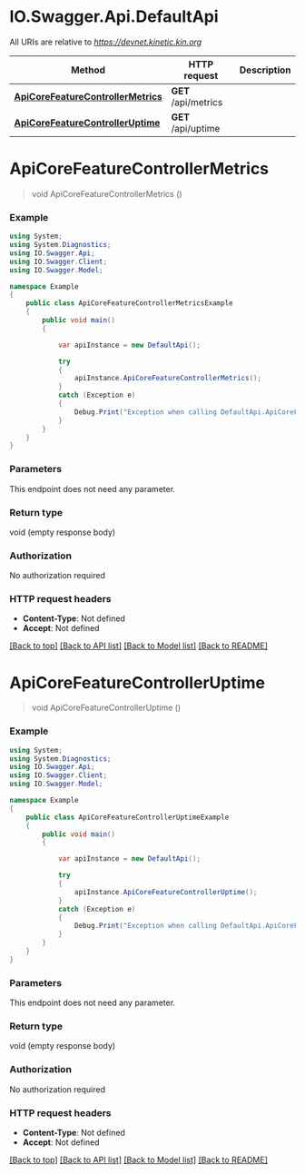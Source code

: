 # IO.Swagger.Api.DefaultApi

All URIs are relative to *https://devnet.kinetic.kin.org*

Method | HTTP request | Description
------------- | ------------- | -------------
[**ApiCoreFeatureControllerMetrics**](DefaultApi.md#apicorefeaturecontrollermetrics) | **GET** /api/metrics | 
[**ApiCoreFeatureControllerUptime**](DefaultApi.md#apicorefeaturecontrolleruptime) | **GET** /api/uptime | 

<a name="apicorefeaturecontrollermetrics"></a>
# **ApiCoreFeatureControllerMetrics**
> void ApiCoreFeatureControllerMetrics ()



### Example
```csharp
using System;
using System.Diagnostics;
using IO.Swagger.Api;
using IO.Swagger.Client;
using IO.Swagger.Model;

namespace Example
{
    public class ApiCoreFeatureControllerMetricsExample
    {
        public void main()
        {

            var apiInstance = new DefaultApi();

            try
            {
                apiInstance.ApiCoreFeatureControllerMetrics();
            }
            catch (Exception e)
            {
                Debug.Print("Exception when calling DefaultApi.ApiCoreFeatureControllerMetrics: " + e.Message );
            }
        }
    }
}
```

### Parameters
This endpoint does not need any parameter.

### Return type

void (empty response body)

### Authorization

No authorization required

### HTTP request headers

 - **Content-Type**: Not defined
 - **Accept**: Not defined

[[Back to top]](#) [[Back to API list]](../README.md#documentation-for-api-endpoints) [[Back to Model list]](../README.md#documentation-for-models) [[Back to README]](../README.md)

<a name="apicorefeaturecontrolleruptime"></a>
# **ApiCoreFeatureControllerUptime**
> void ApiCoreFeatureControllerUptime ()



### Example
```csharp
using System;
using System.Diagnostics;
using IO.Swagger.Api;
using IO.Swagger.Client;
using IO.Swagger.Model;

namespace Example
{
    public class ApiCoreFeatureControllerUptimeExample
    {
        public void main()
        {

            var apiInstance = new DefaultApi();

            try
            {
                apiInstance.ApiCoreFeatureControllerUptime();
            }
            catch (Exception e)
            {
                Debug.Print("Exception when calling DefaultApi.ApiCoreFeatureControllerUptime: " + e.Message );
            }
        }
    }
}
```

### Parameters
This endpoint does not need any parameter.

### Return type

void (empty response body)

### Authorization

No authorization required

### HTTP request headers

 - **Content-Type**: Not defined
 - **Accept**: Not defined

[[Back to top]](#) [[Back to API list]](../README.md#documentation-for-api-endpoints) [[Back to Model list]](../README.md#documentation-for-models) [[Back to README]](../README.md)

